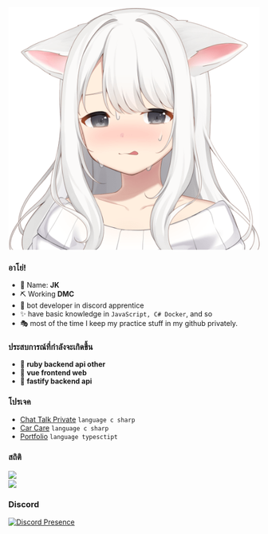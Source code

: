 <p align="center">
  <img src="11.png">
</p>

### อาโย่!

- 🍒 Name: **JK** 
- ⛏ Working  **DMC** 
- 🎨 bot developer in discord apprentice
- ✨ have basic knowledge in `JavaScript, C# Docker`, and so
- 🎭 most of the time I keep my practice stuff in my github privately.

### ประสบการณ์ที่กำลังจะเกิดขึ้น
- 🔭 **ruby backend api other**
- 🍞 **vue frontend web**
- 🍞 **fastify backend api**

### โปรเจค
- [Chat Talk Private](https://github.com/JKTheRipperTH/chat-g) `language c sharp`
- [Car Care](https://github.com/JKTheRipperTH/car-care) `language c sharp`
- [Portfolio](https://github.com/JKTheRipperTH/car-care) `language typesctipt`

### สถิติ
<a href="https://github.com/JKTheRipperTH/">
      <img align="center" src="https://github-readme-stats.vercel.app/api/top-langs/?username=JKTheRipperTH&langs_count=5&theme=tokyonight" />
  <br>
      <img align="center" src="https://github-readme-stats.vercel.app/api?username=JKTheRipperTH&show_icons=true&theme=radical" />
</a>

### Discord
[![Discord Presence](https://lanyard.cnrad.dev/api/800312400905633802)](https://discord.com/users/800312400905633802)
